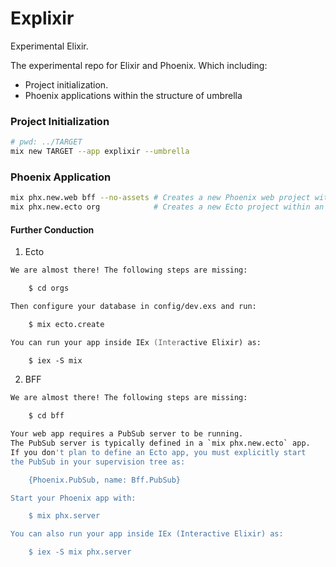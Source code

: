 # Explixir

Experimental Elixir.

The experimental repo for Elixir and Phoenix.
Which including:
- Project initialization.
- Phoenix applications within the structure of umbrella

### Project Initialization
```zsh
# pwd: ../TARGET
mix new TARGET --app explixir --umbrella
```

### Phoenix Application
```zsh
mix phx.new.web bff --no-assets # Creates a new Phoenix web project within an umbrella project
mix phx.new.ecto org            # Creates a new Ecto project within an umbrella project
```
#### Further Conduction
1. Ecto
```zsh
We are almost there! The following steps are missing:

    $ cd orgs

Then configure your database in config/dev.exs and run:

    $ mix ecto.create

You can run your app inside IEx (Interactive Elixir) as:

    $ iex -S mix
```

2. BFF
```zsh
We are almost there! The following steps are missing:

    $ cd bff

Your web app requires a PubSub server to be running.
The PubSub server is typically defined in a `mix phx.new.ecto` app.
If you don't plan to define an Ecto app, you must explicitly start
the PubSub in your supervision tree as:

    {Phoenix.PubSub, name: Bff.PubSub}

Start your Phoenix app with:

    $ mix phx.server

You can also run your app inside IEx (Interactive Elixir) as:

    $ iex -S mix phx.server
```